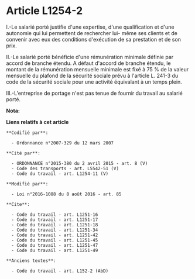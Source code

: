 # Article L1254-2

I.-Le salarié porté justifie d'une expertise, d'une qualification et d'une autonomie qui lui permettent de rechercher lui-
même ses clients et de convenir avec eux des conditions d'exécution de sa prestation et de son prix. 

II.-Le salarié porté bénéficie d'une rémunération minimale définie par accord de branche étendu. A défaut d'accord de branche
étendu, le montant de la rémunération mensuelle minimale est fixé à 75 % de la valeur mensuelle du plafond de la sécurité
sociale prévu à l'article L. 241-3 du code de la sécurité sociale pour une activité équivalant à un temps plein. 

III.-L'entreprise de portage n'est pas tenue de fournir du travail au salarié porté.

**Nota:**



**Liens relatifs à cet article**

	**Codifié par**:

	  - Ordonnance n°2007-329 du 12 mars 2007

	**Cité par**:

	  - ORDONNANCE n°2015-380 du 2 avril 2015 - art. 8 (V)
	  - Code des transports - art. L5542-51 (V)
	  - Code du travail - art. L1254-11 (V)

	**Modifié par**:

	  - Loi n°2016-1088 du 8 août 2016 - art. 85

	**Cite**:

	  - Code du travail - art. L1251-16
	  - Code du travail - art. L1251-17
	  - Code du travail - art. L1251-18
	  - Code du travail - art. L1251-34
	  - Code du travail - art. L1251-42
	  - Code du travail - art. L1251-45
	  - Code du travail - art. L1251-47
	  - Code du travail - art. L1251-49

	**Anciens textes**:

	  - Code du travail - art. L152-2 (AbD)
